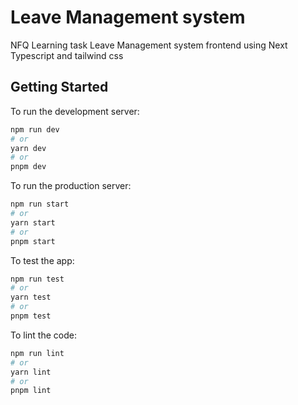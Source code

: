# Leave Management system
NFQ Learning task Leave Management system frontend using Next Typescript and tailwind css

## Getting Started
To run the development server:

```bash
npm run dev
# or
yarn dev
# or
pnpm dev
```

To run the production server:

```bash
npm run start
# or
yarn start
# or
pnpm start
```

To test the app:

```bash
npm run test
# or
yarn test
# or
pnpm test
```


To lint the code:

```bash
npm run lint
# or
yarn lint
# or
pnpm lint
```